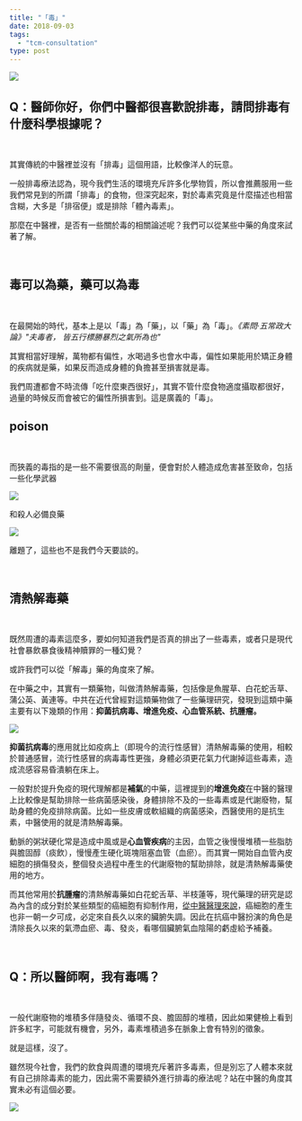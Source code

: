 ```yaml
---
title: "「毒」"
date: 2018-09-03
tags: 
  - "tcm-consultation"
type: post
---
```


![](/images/uploads/muk-300x255.png)

## Q：醫師你好，你們中醫都很喜歡說排毒，請問排毒有什麼科學根據呢？

 

其實傳統的中醫裡並沒有「排毒」這個用語，比較像洋人的玩意。

一般排毒療法認為，現今我們生活的環境充斥許多化學物質，所以會推薦服用一些我們常見到的所謂「排毒」的食物，但深究起來，對於毒素究竟是什麼描述也相當含糊，大多是「排宿便」或是排除「體內毒素」。

那麼在中醫裡，是否有一些關於毒的相關論述呢？我們可以從某些中藥的角度來試著了解。

 

## 毒可以為藥，藥可以為毒

 

在最開始的時代，基本上是以「毒」為「藥」，以「藥」為「毒」。_《素問·五常政大論》"夫毒者， 皆五行標勝暴烈之氣所為也"_

其實相當好理解，萬物都有偏性，水喝過多也會水中毒，偏性如果能用於矯正身體的疾病就是藥，如果反而造成身體的負擔甚至損害就是毒。

我們周遭都會不時流傳「吃什麼東西很好」，其實不管什麼食物適度攝取都很好，過量的時候反而會被它的偏性所損害到。這是廣義的「毒」。

## poison

 

而狹義的毒指的是一些不需要很高的劑量，便會對於人體造成危害甚至致命，包括一些化學武器

![](/images/uploads/毒藥博士.jpg)

和殺人必備良藥

![](/images/uploads/氰化鉀-300x162.jpg)

離題了，這些也不是我們今天要談的。

 

## 清熱解毒藥

 

既然周遭的毒素這麼多，要如何知道我們是否真的排出了一些毒素，或者只是現代社會暴飲暴食後精神贖罪的一種幻覺？

或許我們可以從「解毒」藥的角度來了解。

在中藥之中，其實有一類藥物，叫做清熱解毒藥，包括像是魚腥草、白花蛇舌草、蒲公英、黃連等。中共在近代曾經對這類藥物做了一些藥理研究，發現到這類中藥主要有以下幾類的作用：**抑菌抗病毒、增進免疫、心血管系統、抗腫瘤。**

![](/images/uploads/蒲公英-235x300.jpg)

**抑菌抗病毒**的應用就比如疫病上（即現今的流行性感冒）清熱解毒藥的使用，相較於普通感冒，流行性感冒的病毒毒性更強，身體必須更花氣力代謝掉這些毒素，造成流感容易昏潰躺在床上。

一般對於提升免疫的現代理解都是**補氣**的中藥，這裡提到的**增進免疫**在中醫的醫理上比較像是幫助排除一些病菌感染後，身體排除不及的一些毒素或是代謝廢物，幫助身體的免疫排除病菌。比如一些皮膚或軟組織的病菌感染，西醫使用的是抗生素，中醫使用的就是清熱解毒藥。

動脈的粥狀硬化常是造成中風或是**心血管疾病**的主因，血管之後慢慢堆積一些脂肪與膽固醇（痰飲），慢慢產生硬化斑塊阻塞血管（血瘀）。而其實一開始自血管內皮細胞的損傷發炎，整個發炎過程中產生的代謝廢物的幫助排除，就是清熱解毒藥使用的地方。

而其他常用於**抗腫瘤**的清熱解毒藥如白花蛇舌草、半枝蓮等，現代藥理的研究是認為內含的成分對於某些類型的癌細胞有抑制作用，[從中醫醫理來說](https://www.chinesemedgo.com/17433/cancer-patient-diet/)，癌細胞的產生也非一朝一夕可成，必定來自長久以來的臟腑失調。因此在抗癌中醫扮演的角色是清除長久以來的氣滯血瘀、毒、發炎，看哪個臟腑氣血陰陽的虧虛給予補養。

 

## Q：所以醫師啊，我有毒嗎？

 

一般代謝廢物的堆積多伴隨發炎、循環不良、膽固醇的堆積，因此如果健檢上看到許多紅字，可能就有機會，另外，毒素堆積過多在脈象上會有特別的徵象。

就是這樣，沒了。

雖然現今社會，我們的飲食與周遭的環境充斥著許多毒素，但是別忘了人體本來就有自己排除毒素的能力，因此需不需要額外進行排毒的療法呢？站在中醫的角度其實未必有這個必要。

![](/images/uploads/有毒-300x200.jpg)
